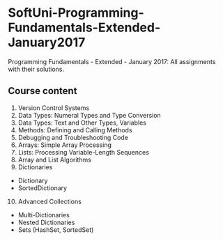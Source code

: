 # SoftUni-Programming-Fundamentals-Extended-January2017
Programming Fundamentals - Extended - January 2017: All assignments with their solutions.

## Course content

1. Version Control Systems
2. Data Types: Numeral Types and Type Conversion
3. Data Types: Text and Other Types, Variables
4. Methods: Defining and Calling Methods
5. Debugging and Troubleshooting Code
6. Arrays: Simple Array Processing 
7. Lists: Processing Variable-Length Sequences
8. Array and List Algorithms
9. Dictionaries
 - Dictionary
 - SortedDictionary
10. Advanced Collections
 - Multi-Dictionaries
 - Nested Dictionaries
 - Sets (HashSet, SortedSet)

